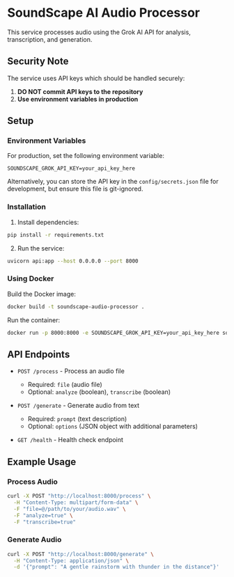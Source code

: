 # SoundScape AI Audio Processor

This service processes audio using the Grok AI API for analysis, transcription, and generation.

## Security Note

The service uses API keys which should be handled securely:

1. **DO NOT commit API keys to the repository**
2. **Use environment variables in production**

## Setup

### Environment Variables

For production, set the following environment variable:

```
SOUNDSCAPE_GROK_API_KEY=your_api_key_here
```

Alternatively, you can store the API key in the `config/secrets.json` file for development, but ensure this file is git-ignored.

### Installation

1. Install dependencies:

```bash
pip install -r requirements.txt
```

2. Run the service:

```bash
uvicorn api:app --host 0.0.0.0 --port 8000
```

### Using Docker

Build the Docker image:

```bash
docker build -t soundscape-audio-processor .
```

Run the container:

```bash
docker run -p 8000:8000 -e SOUNDSCAPE_GROK_API_KEY=your_api_key_here soundscape-audio-processor
```

## API Endpoints

- `POST /process` - Process an audio file
  - Required: `file` (audio file)
  - Optional: `analyze` (boolean), `transcribe` (boolean)

- `POST /generate` - Generate audio from text
  - Required: `prompt` (text description)
  - Optional: `options` (JSON object with additional parameters)

- `GET /health` - Health check endpoint

## Example Usage

### Process Audio

```bash
curl -X POST "http://localhost:8000/process" \
  -H "Content-Type: multipart/form-data" \
  -F "file=@/path/to/your/audio.wav" \
  -F "analyze=true" \
  -F "transcribe=true"
```

### Generate Audio

```bash
curl -X POST "http://localhost:8000/generate" \
  -H "Content-Type: application/json" \
  -d '{"prompt": "A gentle rainstorm with thunder in the distance"}'
```